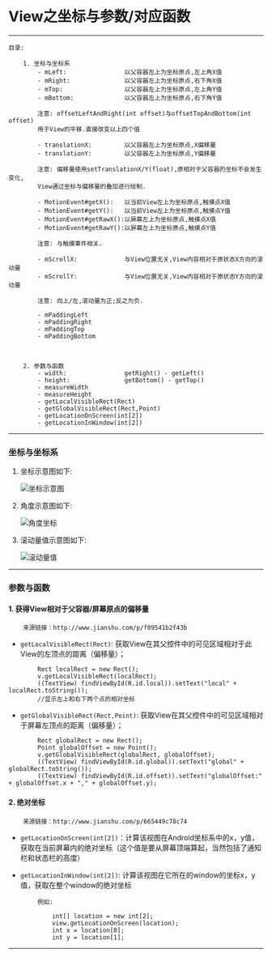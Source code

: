 # View之坐标与参数/对应函数

---
	
	目录:

		1. 坐标与坐标系
			- mLeft:				以父容器左上为坐标原点,左上角X值
			- mRight:				以父容器左上为坐标原点,右下角X值
			- mTop:					以父容器左上为坐标原点,左上角Y值
			- mBottom:				以父容器左上为坐标原点,右下角Y值

			注意: offsetLeftAndRight(int offset)与offsetTopAndBottom(int offset)
			用于View的平移.直接改变以上四个值

			- translationX:			以父容器左上为坐标原点,X偏移量		
			- translationY:			以父容器左上为坐标原点,Y偏移量

			注意: 偏移量使用setTranslationX/Y(float),原相对于父容器的坐标不会发生变化,
			View通过坐标与偏移量的叠加进行绘制.

			- MotionEvent#getX():	以当前View左上为坐标原点,触摸点X值
			- MotionEvent#getY():	以当前View左上为坐标原点,触摸点Y值
			- MotionEvent#getRawX():以屏幕左上为坐标原点,触摸点X值
			- MotionEvent#getRawY():以屏幕左上为坐标原点,触摸点Y值

			注意: 与触摸事件相关.

			- mScrollX:				与View位置无关,View内容相对于原状态X方向的滚动量
			- mScrollY:				与View位置无关,View内容相对于原状态Y方向的滚动量
	
			注意: 向上/左,滚动量为正;反之为负.

			- mPaddingLeft
			- mPaddingRight
			- mPaddingTop
			- mPaddingBottom


	
		2. 参数与函数
			- width:				getRight() - getLeft()
			- height:				getBottom() - getTop()
			- measureWidth
			- measureHeight
			- getLocalVisibleRect(Rect)
			- getGlobalVisibleRect(Rect,Point)
			- getLocationOnScreen(int[2])
			- getLocationInWindow(int[2])



---

### 坐标与坐标系
1. 坐标示意图如下:

	![坐标示意图](http://upload-images.jianshu.io/upload_images/3551332-ceab93bf82f135a8.png?imageMogr2/auto-orient/strip%7CimageView2/2/w/1240)

2. 角度示意图如下:

	![角度坐标](http://upload-images.jianshu.io/upload_images/3846387-89827b3403db8137.jpg?imageMogr2/auto-orient/strip%7CimageView2/2/w/1240)

3. 滚动量值示意图如下:

	![滚动量值](http://upload-images.jianshu.io/upload_images/1302497-a65d8640ea8029cb.png?imageMogr2/auto-orient/strip%7CimageView2/2/w/1240)

---

### 参数与函数 ###

#### 1. 获得View相对于父容器/屏幕原点的偏移量 ####

		来源链接：http://www.jianshu.com/p/f09541b2f43b

- `getLocalVisibleRect(Rect)`: 获取View在其父控件中的可见区域相对于此View的左顶点的距离（偏移量）；
```
		Rect localRect = new Rect();
        v.getLocalVisibleRect(localRect);
        ((TextView) findViewById(R.id.local)).setText("local" + localRect.toString());
		//显示左上和右下两个点的相对坐标
```

- `getGlobalVisibleRect(Rect,Point)`: 获取View在其父控件中的可见区域相对于屏幕左顶点的距离（偏移量）；
```
		Rect globalRect = new Rect();
        Point globalOffset = new Point();
        v.getGlobalVisibleRect(globalRect, globalOffset);
        ((TextView) findViewById(R.id.global)).setText("global" + globalRect.toString());
        ((TextView) findViewById(R.id.offset)).setText("globalOffset:" + globalOffset.x + "," + globalOffset.y);
```


#### 2. 绝对坐标 ####
	
		来源链接：http://www.jianshu.com/p/665449c78c74

- `getLocationOnScreen(int[2])`：计算该视图在Android坐标系中的x，y值，获取在当前屏幕内的绝对坐标（这个值是要从屏幕顶端算起，当然包括了通知栏和状态栏的高度）

- `getLocationInWindow(int[2])`: 计算该视图在它所在的window的坐标x，y值，获取在整个window的绝对坐标


```
		例如:

		    int[] location = new int[2];
		    view.getLocationOnScreen(location);
		    int x = location[0];
		    int y = location[1];

```

---